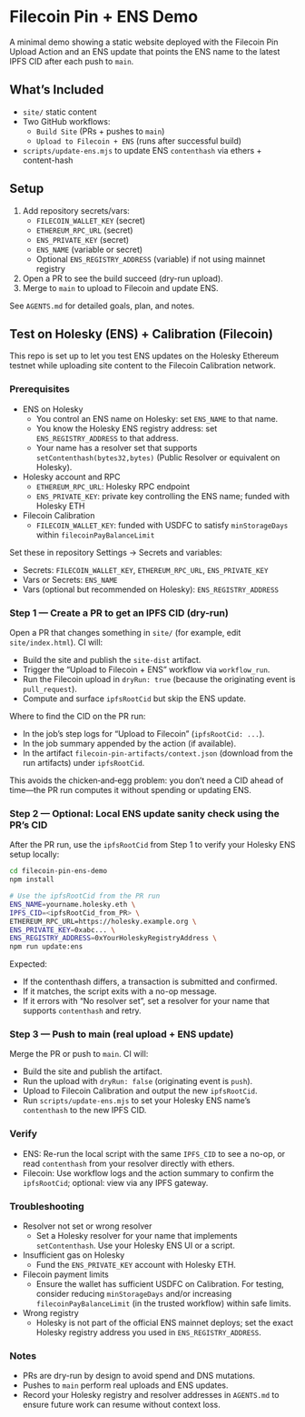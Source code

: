 # Filecoin Pin + ENS Demo

A minimal demo showing a static website deployed with the Filecoin Pin Upload Action and an ENS update that points the ENS name to the latest IPFS CID after each push to `main`.

## What’s Included
- `site/` static content
- Two GitHub workflows:
  - `Build Site` (PRs + pushes to `main`)
  - `Upload to Filecoin + ENS` (runs after successful build)
- `scripts/update-ens.mjs` to update ENS `contenthash` via ethers + content-hash

## Setup
1. Add repository secrets/vars:
   - `FILECOIN_WALLET_KEY` (secret)
   - `ETHEREUM_RPC_URL` (secret)
   - `ENS_PRIVATE_KEY` (secret)
   - `ENS_NAME` (variable or secret)
   - Optional `ENS_REGISTRY_ADDRESS` (variable) if not using mainnet registry
2. Open a PR to see the build succeed (dry-run upload).
3. Merge to `main` to upload to Filecoin and update ENS.

See `AGENTS.md` for detailed goals, plan, and notes.

## Test on Holesky (ENS) + Calibration (Filecoin)

This repo is set up to let you test ENS updates on the Holesky Ethereum testnet while uploading site content to the Filecoin Calibration network.

### Prerequisites
- ENS on Holesky
  - You control an ENS name on Holesky: set `ENS_NAME` to that name.
  - You know the Holesky ENS registry address: set `ENS_REGISTRY_ADDRESS` to that address.
  - Your name has a resolver set that supports `setContenthash(bytes32,bytes)` (Public Resolver or equivalent on Holesky).
- Holesky account and RPC
  - `ETHEREUM_RPC_URL`: Holesky RPC endpoint
  - `ENS_PRIVATE_KEY`: private key controlling the ENS name; funded with Holesky ETH
- Filecoin Calibration
  - `FILECOIN_WALLET_KEY`: funded with USDFC to satisfy `minStorageDays` within `filecoinPayBalanceLimit`

Set these in repository Settings → Secrets and variables:
- Secrets: `FILECOIN_WALLET_KEY`, `ETHEREUM_RPC_URL`, `ENS_PRIVATE_KEY`
- Vars or Secrets: `ENS_NAME`
- Vars (optional but recommended on Holesky): `ENS_REGISTRY_ADDRESS`

### Step 1 — Create a PR to get an IPFS CID (dry-run)
Open a PR that changes something in `site/` (for example, edit `site/index.html`). CI will:
- Build the site and publish the `site-dist` artifact.
- Trigger the “Upload to Filecoin + ENS” workflow via `workflow_run`.
- Run the Filecoin upload in `dryRun: true` (because the originating event is `pull_request`).
- Compute and surface `ipfsRootCid` but skip the ENS update.

Where to find the CID on the PR run:
- In the job’s step logs for “Upload to Filecoin” (`ipfsRootCid: ...`).
- In the job summary appended by the action (if available).
- In the artifact `filecoin-pin-artifacts/context.json` (download from the run artifacts) under `ipfsRootCid`.

This avoids the chicken‑and‑egg problem: you don’t need a CID ahead of time—the PR run computes it without spending or updating ENS.

### Step 2 — Optional: Local ENS update sanity check using the PR’s CID
After the PR run, use the `ipfsRootCid` from Step 1 to verify your Holesky ENS setup locally:

```bash
cd filecoin-pin-ens-demo
npm install

# Use the ipfsRootCid from the PR run
ENS_NAME=yourname.holesky.eth \
IPFS_CID=<ipfsRootCid_from_PR> \
ETHEREUM_RPC_URL=https://holesky.example.org \
ENS_PRIVATE_KEY=0xabc... \
ENS_REGISTRY_ADDRESS=0xYourHoleskyRegistryAddress \
npm run update:ens
```

Expected:
- If the contenthash differs, a transaction is submitted and confirmed.
- If it matches, the script exits with a no-op message.
- If it errors with “No resolver set”, set a resolver for your name that supports `contenthash` and retry.

### Step 3 — Push to main (real upload + ENS update)
Merge the PR or push to `main`. CI will:
- Build the site and publish the artifact.
- Run the upload with `dryRun: false` (originating event is `push`).
- Upload to Filecoin Calibration and output the new `ipfsRootCid`.
- Run `scripts/update-ens.mjs` to set your Holesky ENS name’s `contenthash` to the new IPFS CID.

### Verify
- ENS: Re-run the local script with the same `IPFS_CID` to see a no-op, or read `contenthash` from your resolver directly with ethers.
- Filecoin: Use workflow logs and the action summary to confirm the `ipfsRootCid`; optional: view via any IPFS gateway.

### Troubleshooting
- Resolver not set or wrong resolver
  - Set a Holesky resolver for your name that implements `setContenthash`. Use your Holesky ENS UI or a script.
- Insufficient gas on Holesky
  - Fund the `ENS_PRIVATE_KEY` account with Holesky ETH.
- Filecoin payment limits
  - Ensure the wallet has sufficient USDFC on Calibration. For testing, consider reducing `minStorageDays` and/or increasing `filecoinPayBalanceLimit` (in the trusted workflow) within safe limits.
- Wrong registry
  - Holesky is not part of the official ENS mainnet deploys; set the exact Holesky registry address you used in `ENS_REGISTRY_ADDRESS`.

### Notes
- PRs are dry-run by design to avoid spend and DNS mutations.
- Pushes to `main` perform real uploads and ENS updates.
- Record your Holesky registry and resolver addresses in `AGENTS.md` to ensure future work can resume without context loss.
